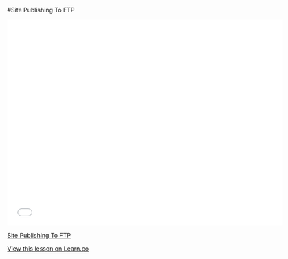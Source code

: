 #Site Publishing To FTP

<iframe width="640" height="480" src="//www.youtube.com/embed/q89ZQXsIFQQ?rel=0&modestbranding=1" frameborder="0" allowfullscreen></iframe><p><a href="https://www.youtube.com/watch?v=q89ZQXsIFQQ">Site Publishing To FTP</a></p>


<a href='https://learn.co/lessons/site-publishing-to-ftp' data-visibility='hidden'>View this lesson on Learn.co</a>
